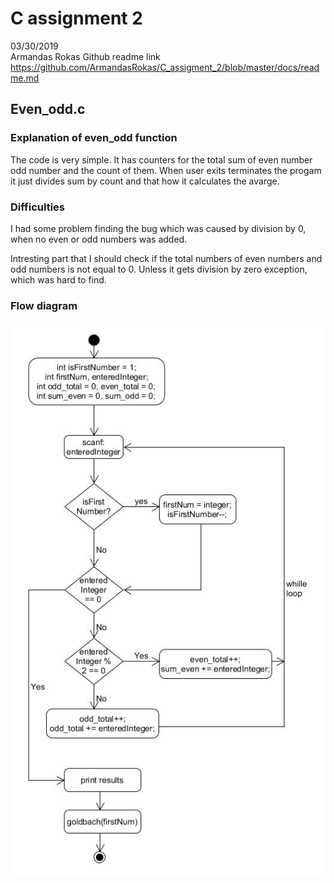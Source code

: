 # C assignment 2
03/30/2019  
Armandas Rokas
Github readme link https://github.com/ArmandasRokas/C_assigment_2/blob/master/docs/readme.md 
## Even_odd.c
### Explanation of even_odd function
The code is very simple. It has counters for the total sum of even number odd number and the count of them. 
When user exits terminates the progam it just divides sum by count and that how it calculates the avarge. 
### Difficulties  
I had some problem finding the bug which was caused by division by 0, when no even or odd numbers was added. 

Intresting part that I should check if the total numbers of even numbers and odd numbers is not equal to 0. Unless it gets division by zero exception, which was hard to find.  
### Flow diagram
![alt text](https://github.com/ArmandasRokas/C_assigment_2/blob/master/docs/flowchart_even_odd.jpg "flowchart_even_odd")
